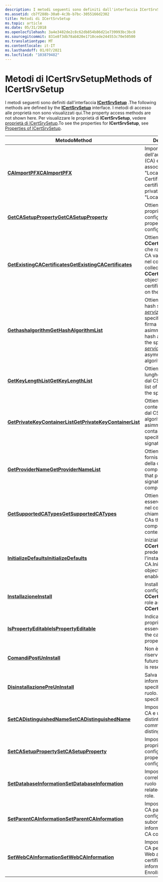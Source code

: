 ```yaml
---
description: I metodi seguenti sono definiti dall'interfaccia ICertSrvSetup. I metodi di accesso alle proprietà non sono visualizzati qui. Per visualizzare le proprietà di ICertSrvSetup, vedere Proprietà di ICertSrvSetup.
ms.assetid: cb7f288b-30a0-4c3b-b7bc-3055166d2302
title: Metodi di ICertSrvSetup
ms.topic: article
ms.date: 05/31/2018
ms.openlocfilehash: 3a4e3482de2c8c62db854b86d21e739993bc3bc8
ms.sourcegitcommit: 831e8f3db78ab820e1710cede244553c70e50500
ms.translationtype: MT
ms.contentlocale: it-IT
ms.lasthandoff: 01/07/2021
ms.locfileid: "103879482"
---
```

# <a name="methods-of-icertsrvsetup"></a><span data-ttu-id="7e345-105">Metodi di ICertSrvSetup</span><span class="sxs-lookup"><span data-stu-id="7e345-105">Methods of ICertSrvSetup</span></span>

<span data-ttu-id="7e345-106">I metodi seguenti sono definiti dall'interfaccia [**ICertSrvSetup**](/windows/desktop/api/Casetup/nn-casetup-icertsrvsetup) .</span><span class="sxs-lookup"><span data-stu-id="7e345-106">The following methods are defined by the [**ICertSrvSetup**](/windows/desktop/api/Casetup/nn-casetup-icertsrvsetup) interface.</span></span> <span data-ttu-id="7e345-107">I metodi di accesso alle proprietà non sono visualizzati qui.</span><span class="sxs-lookup"><span data-stu-id="7e345-107">The property access methods are not shown here.</span></span> <span data-ttu-id="7e345-108">Per visualizzare le proprietà di **ICertSrvSetup**, vedere [proprietà di ICertSrvSetup](properties-of-icertsrvsetup.md).</span><span class="sxs-lookup"><span data-stu-id="7e345-108">To see the properties for **ICertSrvSetup**, see [Properties of ICertSrvSetup](properties-of-icertsrvsetup.md).</span></span>



| <span data-ttu-id="7e345-109">Metodo</span><span class="sxs-lookup"><span data-stu-id="7e345-109">Method</span></span>                                                                         | <span data-ttu-id="7e345-110">Descrizione</span><span class="sxs-lookup"><span data-stu-id="7e345-110">Description</span></span>                                                                                                                                                                                                                                               |
|--------------------------------------------------------------------------------|-----------------------------------------------------------------------------------------------------------------------------------------------------------------------------------------------------------------------------------------------------------|
| [<span data-ttu-id="7e345-111">**CAImportPFX**</span><span class="sxs-lookup"><span data-stu-id="7e345-111">**CAImportPFX**</span></span>](/windows/desktop/api/Casetup/nf-casetup-icertsrvsetup-caimportpfx)                               | <span data-ttu-id="7e345-112">Importa un certificato dell'autorità di certificazione (CA) e la relativa chiave privata associata nell'archivio "LocalMachine".</span><span class="sxs-lookup"><span data-stu-id="7e345-112">Imports a Certification Authority (CA) certificate and its associated private key into the "LocalMachine" store.</span></span>                                                                                                                                          |
| [<span data-ttu-id="7e345-113">**GetCASetupProperty**</span><span class="sxs-lookup"><span data-stu-id="7e345-113">**GetCASetupProperty**</span></span>](/windows/desktop/api/Casetup/nf-casetup-icertsrvsetup-getcasetupproperty)                 | <span data-ttu-id="7e345-114">Ottiene un valore della proprietà per una configurazione della CA.</span><span class="sxs-lookup"><span data-stu-id="7e345-114">Gets a property value for a CA configuration.</span></span>                                                                                                                                                                                                             |
| [<span data-ttu-id="7e345-115">**GetExistingCACertificates**</span><span class="sxs-lookup"><span data-stu-id="7e345-115">**GetExistingCACertificates**</span></span>](/windows/desktop/api/Casetup/nf-casetup-icertsrvsetup-getexistingcacertificates)   | <span data-ttu-id="7e345-116">Ottiene la raccolta di oggetti **CCertSrvSetupKeyInformation** che rappresentano i certificati CA validi attualmente installati nel computer.</span><span class="sxs-lookup"><span data-stu-id="7e345-116">Gets the collection of **CCertSrvSetupKeyInformation** objects that represent valid CA certificates currently installed on the computer.</span></span>                                                                                                                  |
| [<span data-ttu-id="7e345-117">**Gethashalgorithm**</span><span class="sxs-lookup"><span data-stu-id="7e345-117">**GetHashAlgorithmList**</span></span>](/windows/desktop/api/Casetup/nf-casetup-icertsrvsetup-gethashalgorithmlist)             | <span data-ttu-id="7e345-118">Ottiene l'elenco di algoritmi hash supportati dal [*provider del servizio di crittografia*](../secgloss/c-gly.md) (CSP) specificato per un algoritmo di firma della chiave asimmetrica.</span><span class="sxs-lookup"><span data-stu-id="7e345-118">Gets the list of hash algorithms supported by the specified [*cryptographic service provider*](../secgloss/c-gly.md) (CSP) for an asymmetric key signature algorithm.</span></span> |
| [<span data-ttu-id="7e345-119">**GetKeyLengthList**</span><span class="sxs-lookup"><span data-stu-id="7e345-119">**GetKeyLengthList**</span></span>](/windows/desktop/api/Casetup/nf-casetup-icertsrvsetup-getkeylengthlist)                     | <span data-ttu-id="7e345-120">Ottiene l'elenco delle lunghezze di chiave supportate dal CSP specificato.</span><span class="sxs-lookup"><span data-stu-id="7e345-120">Gets the list of key lengths supported by the specified CSP.</span></span>                                                                                                                                                                                              |
| [<span data-ttu-id="7e345-121">**GetPrivateKeyContainerList**</span><span class="sxs-lookup"><span data-stu-id="7e345-121">**GetPrivateKeyContainerList**</span></span>](/windows/desktop/api/Casetup/nf-casetup-icertsrvsetup-getprivatekeycontainerlist) | <span data-ttu-id="7e345-122">Ottiene l'elenco di nomi di contenitori di chiavi archiviati dal CSP specificato per gli algoritmi della chiave di firma asimmetrica.</span><span class="sxs-lookup"><span data-stu-id="7e345-122">Gets the list of key container names stored by the specified CSP for asymmetric signature key algorithms.</span></span>                                                                                                                                                 |
| [<span data-ttu-id="7e345-123">**GetProviderName**</span><span class="sxs-lookup"><span data-stu-id="7e345-123">**GetProviderNameList**</span></span>](/windows/desktop/api/Casetup/nf-casetup-icertsrvsetup-getprovidernamelist)               | <span data-ttu-id="7e345-124">Ottiene l'elenco dei CSP che forniscono algoritmi di firma della chiave asimmetrica nel computer.</span><span class="sxs-lookup"><span data-stu-id="7e345-124">Gets the list of CSPs that provide asymmetric key signature algorithms on the computer.</span></span>                                                                                                                                                                   |
| [<span data-ttu-id="7e345-125">**GetSupportedCATypes**</span><span class="sxs-lookup"><span data-stu-id="7e345-125">**GetSupportedCATypes**</span></span>](/windows/desktop/api/Casetup/nf-casetup-icertsrvsetup-getsupportedcatypes)               | <span data-ttu-id="7e345-126">Ottiene i tipi di CA che possono essere installati in un computer nel contesto del chiamante.</span><span class="sxs-lookup"><span data-stu-id="7e345-126">Gets the types of CAs that can be installed on a computer under the caller context.</span></span>                                                                                                                                                                       |
| [<span data-ttu-id="7e345-127">**InitializeDefaults**</span><span class="sxs-lookup"><span data-stu-id="7e345-127">**InitializeDefaults**</span></span>](/windows/desktop/api/Casetup/nf-casetup-icertsrvsetup-initializedefaults)                 | <span data-ttu-id="7e345-128">Inizializza un oggetto **CCertSrvSetup** con i valori predefiniti per consentire l'installazione di un ruolo CA.</span><span class="sxs-lookup"><span data-stu-id="7e345-128">Initializes a **CCertSrvSetup** object with default values to enable installation of a CA role.</span></span>                                                                                                                                                           |
| [<span data-ttu-id="7e345-129">**Installazione**</span><span class="sxs-lookup"><span data-stu-id="7e345-129">**Install**</span></span>](/windows/desktop/api/Casetup/nf-casetup-icertsrvsetup-install)                                       | <span data-ttu-id="7e345-130">Installa un ruolo CA come configurato nell'oggetto **CCertSrvSetup** .</span><span class="sxs-lookup"><span data-stu-id="7e345-130">Installs a CA role as configured in the **CCertSrvSetup** object.</span></span>                                                                                                                                                                                         |
| [<span data-ttu-id="7e345-131">**IsPropertyEditable**</span><span class="sxs-lookup"><span data-stu-id="7e345-131">**IsPropertyEditable**</span></span>](/windows/desktop/api/Casetup/nf-casetup-icertsrvsetup-ispropertyeditable)                 | <span data-ttu-id="7e345-132">Indica al chiamante se una proprietà specificata può essere modificata.</span><span class="sxs-lookup"><span data-stu-id="7e345-132">Indicates to the caller whether a specified property can be edited.</span></span>                                                                                                                                                                                       |
| [<span data-ttu-id="7e345-133">**Comandi**</span><span class="sxs-lookup"><span data-stu-id="7e345-133">**PostUnInstall**</span></span>](/windows/desktop/api/Casetup/nf-casetup-icertsrvsetup-postuninstall)                           | <span data-ttu-id="7e345-134">Non è implementato ed è riservato per un utilizzo futuro.</span><span class="sxs-lookup"><span data-stu-id="7e345-134">Is not implemented and is reserved for future use.</span></span>                                                                                                                                                                                                        |
| [<span data-ttu-id="7e345-135">**Disinstallazione**</span><span class="sxs-lookup"><span data-stu-id="7e345-135">**PreUnInstall**</span></span>](/windows/desktop/api/Casetup/nf-casetup-icertsrvsetup-preuninstall)                             | <span data-ttu-id="7e345-136">Salva temporaneamente informazioni sullo stato specifiche del ruolo.</span><span class="sxs-lookup"><span data-stu-id="7e345-136">Temporarily saves role-specific state-information.</span></span>                                                                                                                                                                                                        |
| [<span data-ttu-id="7e345-137">**SetCADistinguishedName**</span><span class="sxs-lookup"><span data-stu-id="7e345-137">**SetCADistinguishedName**</span></span>](/windows/desktop/api/Casetup/nf-casetup-icertsrvsetup-setcadistinguishedname)         | <span data-ttu-id="7e345-138">Imposta un nome comune della CA e un suffisso del nome distinto facoltativo.</span><span class="sxs-lookup"><span data-stu-id="7e345-138">Sets a CA common name and an optional distinguished name suffix.</span></span>                                                                                                                                                                                          |
| [<span data-ttu-id="7e345-139">**SetCASetupProperty**</span><span class="sxs-lookup"><span data-stu-id="7e345-139">**SetCASetupProperty**</span></span>](/windows/desktop/api/Casetup/nf-casetup-icertsrvsetup-setcasetupproperty)                 | <span data-ttu-id="7e345-140">Imposta un valore della proprietà per una configurazione della CA.</span><span class="sxs-lookup"><span data-stu-id="7e345-140">Sets a property value for a CA configuration.</span></span>                                                                                                                                                                                                             |
| [<span data-ttu-id="7e345-141">**SetDatabaseInformation**</span><span class="sxs-lookup"><span data-stu-id="7e345-141">**SetDatabaseInformation**</span></span>](/windows/desktop/api/Casetup/nf-casetup-icertsrvsetup-setdatabaseinformation)         | <span data-ttu-id="7e345-142">Imposta le informazioni correlate al database per il ruolo CA.</span><span class="sxs-lookup"><span data-stu-id="7e345-142">Sets the database related information for the CA role.</span></span>                                                                                                                                                                                                    |
| [<span data-ttu-id="7e345-143">**SetParentCAInformation**</span><span class="sxs-lookup"><span data-stu-id="7e345-143">**SetParentCAInformation**</span></span>](/windows/desktop/api/Casetup/nf-casetup-icertsrvsetup-setparentcainformation)         | <span data-ttu-id="7e345-144">Imposta le informazioni sulla CA padre per una configurazione della CA subordinata.</span><span class="sxs-lookup"><span data-stu-id="7e345-144">Sets the parent CA information for a subordinate CA configuration.</span></span>                                                                                                                                                                                        |
| [<span data-ttu-id="7e345-145">**SetWebCAInformation**</span><span class="sxs-lookup"><span data-stu-id="7e345-145">**SetWebCAInformation**</span></span>](/windows/desktop/api/Casetup/nf-casetup-icertsrvsetup-setwebcainformation)               | <span data-ttu-id="7e345-146">Imposta le informazioni sulla CA per il ruolo registrazione Web autorità di certificazione.</span><span class="sxs-lookup"><span data-stu-id="7e345-146">Sets the CA information for the CA Web Enrollment role.</span></span>                                                                                                                                                                                                   |



 

 

 
